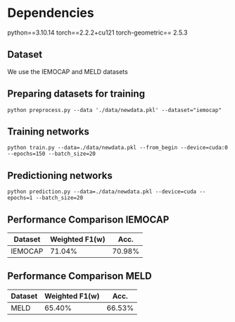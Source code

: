 # Dependencies
python==3.10.14
torch==2.2.2+cu121
torch-geometric== 2.5.3

## Dataset
We use the IEMOCAP and MELD datasets

## Preparing datasets for training

    python preprocess.py --data './data/newdata.pkl' --dataset="iemocap"

## Training networks 

    python train.py --data=./data/newdata.pkl --from_begin --device=cuda:0 --epochs=150 --batch_size=20

## Predictioning networks 

    python prediction.py --data=./data/newdata.pkl --device=cuda --epochs=1 --batch_size=20


## Performance Comparison IEMOCAP

|Dataset | Weighted F1(w) | Acc.   |
|--------|----------------|--------|
|IEMOCAP | 71.04%         | 70.98% |

## Performance Comparison MELD

|Dataset | Weighted F1(w) | Acc.   |
|--------|----------------|--------|
|MELD    | 65.40%         | 66.53% |

